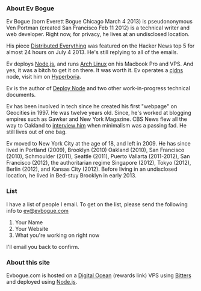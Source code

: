 ### About Ev Bogue

Ev Bogue (born Everett Bogue Chicago March 4 2013) is pseudononymous Ven Portman (created San Francisco Feb 11 2012) is a technical writer and web developer. Right now, for privacy, he lives at an undisclosed location. 

His piece [Distributed Everything](https://medium.com/surveillance-state/19a5db211e47) was featured on the Hacker News top 5 for almost 24 hours on July 4 2013. He's still replying to all of the emails.
 
Ev deploys [Node.js](http://nodejs.org), and runs [Arch Linux](http://archlinux.org) on his Macbook Pro and VPS. And yes, it was a bitch to get it on there. It was worth it. Ev operates a [cjdns](https://github.com/cjdelisle/cjdns) node, visit him on [Hyperboria](http://hyperboria.net/).

Ev is the author of [Deploy Node](http://deploy.evbogue.com) and two other work-in-progress technical documents.

Ev has been involved in tech since he created his first "webpage" on Geocities in 1997. He was twelve years old. Since, he's worked at blogging empires such as Gawker and New York Magazine. CBS News flew all the way to Oakland to [interview him](http://www.cbsnews.com/video/watch/?id=6994343n) when minimalism was a passing fad. He still lives out of one bag.

Ev moved to New York City at the age of 18, and left in 2009. He has since lived in Portland (2009), Brooklyn (2010) Oakland (2010), San Francisco (2010), Schmoulder (2011), Seattle (2011), Puerto Vallarta (2011-2012), San Francisco (2012), the authoritarian regime Singapore (2012), Tokyo (2012), Berlin (2012), and Kansas City (2012). Before living in an undisclosed location, he lived in Bed-stuy Brooklyn in early 2013.

### List

I have a list of people I email. To get on the list, please send the following info to [ev@evbogue.com](mailto:ev@evbogue.com) 

1. Your Name
2. Your Website
3. What you're working on right now

I'll email you back to confirm.

### About this site

Evbogue.com is hosted on a [Digital Ocean](https://www.digitalocean.com/?refcode=26d8ed49730d) (rewards link) VPS using [Bitters](http://bitters.evbogue.com) and deployed using [Node.js](http://nodejs.org).
